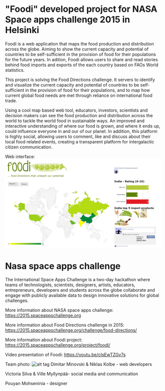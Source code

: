 # "Foodi" developed project for NASA Space apps challenge 2015 in Helsinki

Foodi is a web application that maps the food production and distribution across the globe. Aiming to show the current capacity and potential of countries to be self-sufficient in the provision of food for their populations for the future years. In adition, Foodi allows users to share and read stories behind food imports and exports of the each country based on FAOs World statistics.  

This project is solving the Food Directions challenge. It servers to identify and visualize the current capacity and potential of countries to be self-sufficient in the provision of food for their populations, and to map how current global food needs are met through reliance on international food trade.

Using a cool map based web tool, educators, investors, scientists and decision makers can see the food production and distribution across the world to tackle the world food in sustainable ways. An improved and interactive understanding of where our food is grown, and where it ends up, could influence everyone in and our of our planet.
In addition, this platform is highly social, allowing users to comment, like and discuss about their local food related events, creating a transparent platform for intergalactic citizen communication.

Web interface:
![alt tag](https://github.com/dimcey/foodie/blob/master/App_Screenshot.png)

# Nasa space apps challenge
The International Space Apps Challenge is a two-day hackathon where teams of technologists, scientists, designers, artists, educators, entrepreneurs, developers and students across the globe collaborate and engage with publicly available data to design innovative solutions for global challenges.

More information about NASA space apps challenge: https://2015.spaceappschallenge.org

More information about Food Directions challenge in 2015: https://2015.spaceappschallenge.org/challenge/food-directions/

More information about Foodi project: https://2015.spaceappschallenge.org/project/foodi/

Video presentation of Foodi: https://youtu.be/cIsEwTZGv7s

Team photo:
![alt tag](https://github.com/dimcey/foodie/blob/master/Team_Img.JPG)
Dimitar Minovski & Niklas Kolbe - web developers

Victoria Silva & Ville Myllynpää- social media and communication

Pouyan Mohseninia - designer


